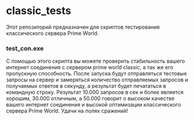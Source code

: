# classic_tests
Этот репозиторий предназначен для скриптов тестирования классического сервера Prime World.

### test_con.exe
С помощью этого скрипта вы можете проверить стабильность вашего интернет соединения с сервером prime world classic, а так же его пропускную способность. После запуска будут отправляться тестовые запросы на сервер и замеряться количество отправляемых запросов и получаемых ответов в секунду, а результат будет печататься в командную строку. Результат 10.000 запросов в сек и более является хорошим, 30.000 отличным, а 50.000 говорит о высоком качестве вашего интернет соединения и высокой оптимизации классического сервера Prime World. Удачи на полях сражений!
